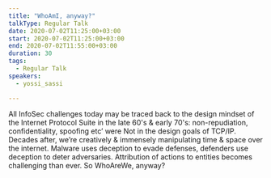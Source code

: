 ```yaml
---
title: "WhoAmI, anyway?"
talkType: Regular Talk
date: 2020-07-02T11:25:00+03:00
start: 2020-07-02T11:25:00+03:00
end: 2020-07-02T11:55:00+03:00
duration: 30
tags:
  - Regular Talk
speakers:
  - yossi_sassi

---
```

All InfoSec challenges today may be traced back to the design mindset of the Internet Protocol Suite in the late 60's & early 70's: non-repudiation, confidentiality, spoofing etc’ were Not in the design goals of TCP/IP. Decades after, we’re creatively & immensely manipulating time & space over the internet. Malware uses deception to evade defenses, defenders use deception to deter adversaries. Attribution of actions to entities becomes challenging than ever. So WhoAreWe, anyway?